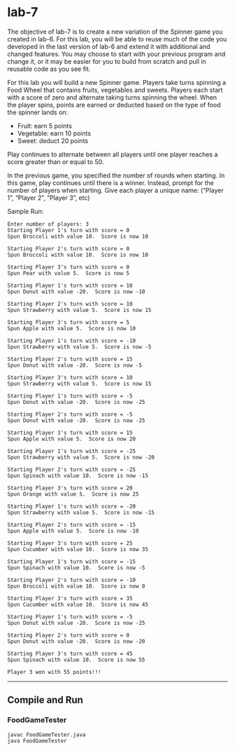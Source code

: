 # lab-7

The objective of lab-7 is to create a new variation of the Spinner game you created in lab-6.
For this lab, you will be able to reuse much of the code you developed in the last version of lab-6 and extend it with additional and changed features.
You may choose to start with your previous program and change it, or it may be easier for you to build from scratch and pull in reusable code as you see fit.

For this lab you will build a new Spinner game.
Players take turns spinning a Food Wheel that contains fruits, vegetables and sweets.
Players each start with a score of zero and alternate taking turns spinning the wheel.
When the player spins, points are earned or deducted based on the type of food the spinner lands on:

- Fruit: earn 5 points
- Vegetable: earn 10 points
- Sweet: deduct 20 points

Play continues to alternate between all players until one player reaches a score greater than or equal to 50.

In the previous game, you specified the number of rounds when starting.
In this game, play continues until there is a winner.
Instead, prompt for the number of players when starting.
Give each player a unique name: (“Player 1”, “Player 2”, “Player 3”, etc)

Sample Run:

```
Enter number of players: 3
Starting Player 1's turn with score = 0
Spun Broccoli with value 10.  Score is now 10

Starting Player 2's turn with score = 0
Spun Broccoli with value 10.  Score is now 10

Starting Player 3's turn with score = 0
Spun Pear with value 5.  Score is now 5

Starting Player 1's turn with score = 10
Spun Donut with value -20.  Score is now -10

Starting Player 2's turn with score = 10
Spun Strawberry with value 5.  Score is now 15

Starting Player 3's turn with score = 5
Spun Apple with value 5.  Score is now 10

Starting Player 1's turn with score = -10
Spun Strawberry with value 5.  Score is now -5

Starting Player 2's turn with score = 15
Spun Donut with value -20.  Score is now -5

Starting Player 3's turn with score = 10
Spun Strawberry with value 5.  Score is now 15

Starting Player 1's turn with score = -5
Spun Donut with value -20.  Score is now -25

Starting Player 2's turn with score = -5
Spun Donut with value -20.  Score is now -25

Starting Player 3's turn with score = 15
Spun Apple with value 5.  Score is now 20

Starting Player 1's turn with score = -25
Spun Strawberry with value 5.  Score is now -20

Starting Player 2's turn with score = -25
Spun Spinach with value 10.  Score is now -15

Starting Player 3's turn with score = 20
Spun Orange with value 5.  Score is now 25

Starting Player 1's turn with score = -20
Spun Strawberry with value 5.  Score is now -15

Starting Player 2's turn with score = -15
Spun Apple with value 5.  Score is now -10

Starting Player 3's turn with score = 25
Spun Cucumber with value 10.  Score is now 35

Starting Player 1's turn with score = -15
Spun Spinach with value 10.  Score is now -5

Starting Player 2's turn with score = -10
Spun Broccoli with value 10.  Score is now 0

Starting Player 3's turn with score = 35
Spun Cucumber with value 10.  Score is now 45

Starting Player 1's turn with score = -5
Spun Donut with value -20.  Score is now -25

Starting Player 2's turn with score = 0
Spun Donut with value -20.  Score is now -20

Starting Player 3's turn with score = 45
Spun Spinach with value 10.  Score is now 55

Player 3 won with 55 points!!!
```

---

## Compile and Run

### FoodGameTester

    javac FoodGameTester.java
    java FoodGameTester
